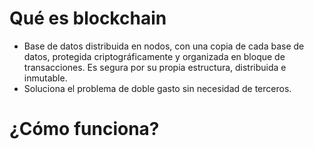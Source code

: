 # Qué es blockchain
- Base de datos distribuida en nodos, con una copia de cada base de datos, protegida criptográficamente y organizada en bloque de transacciones. Es segura por su propia estructura, distribuida e inmutable.
- Soluciona el problema de doble gasto sin necesidad de terceros.

# ¿Cómo funciona?
